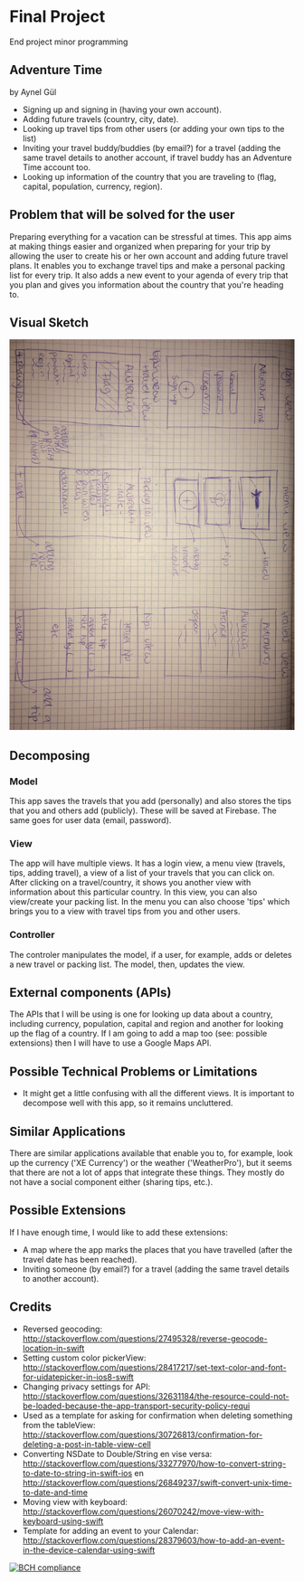 # Final Project
End project minor programming

## Adventure Time
by Aynel Gül

- Signing up and signing in (having your own account).
- Adding future travels (country, city, date).
- Looking up travel tips from other users (or adding your own tips to the list)
- Inviting your travel buddy/buddies (by email?) for a travel (adding the same travel details to another account, if travel buddy has an Adventure Time account too.
- Looking up information of the country that you are traveling to (flag, capital, population, currency, region).


## Problem that will be solved for the user
Preparing everything for a vacation can be stressful at times. This app aims at making things easier and organized when preparing for your trip by allowing the user to create his or her own account and adding future travel plans. It enables you to exchange travel tips and make a personal packing list for every trip. It also adds a new event to your agenda of every trip that you plan and gives you information about the country that you're heading to.


## Visual Sketch
![](Doc/Sketches.jpg)


## Decomposing
### Model
This app saves the travels that you add (personally) and also stores the tips that you and others add (publicly). These will be saved at Firebase. The same goes for user data (email, password).

### View
The app will have multiple views. It has a login view, a menu view (travels, tips, adding travel), a view of a list of your travels that you can click on. After clicking on a travel/country, it shows you another view with information about this particular country. In this view, you can also view/create your packing list. In the menu you can also choose 'tips' which brings you to a view with travel tips from you and other users.

### Controller
The controler manipulates the model, if a user, for example, adds or deletes a new travel or packing list. The model, then, updates the view.


## External components (APIs)
The APIs that I will be using is one for looking up data about a country, including currency, population, capital and region and another for looking up the flag of a country. 
If I am going to add a map too (see: possible extensions) then I will have to use a Google Maps API.


## Possible Technical Problems or Limitations
- It might get a little confusing with all the different views. It is important to decompose well with this app, so it remains uncluttered. 


## Similar Applications
There are similar applications available that enable you to, for example, look up the currency ('XE Currency') or the weather ('WeatherPro'), but it seems that there are not a lot of apps that integrate these things. They mostly do not have a social component either (sharing tips, etc.).


## Possible Extensions
If I have enough time, I would like to add these extensions:

- A map where the app marks the places that you have travelled (after the travel date has been reached).
- Inviting someone (by email?) for a travel (adding the same travel details to another account).

## Credits
- Reversed geocoding: http://stackoverflow.com/questions/27495328/reverse-geocode-location-in-swift
- Setting custom color pickerView: http://stackoverflow.com/questions/28417217/set-text-color-and-font-for-uidatepicker-in-ios8-swift
- Changing privacy settings for API: http://stackoverflow.com/questions/32631184/the-resource-could-not-be-loaded-because-the-app-transport-security-policy-requi
- Used as a template for asking for confirmation when deleting something from the tableView: http://stackoverflow.com/questions/30726813/confirmation-for-deleting-a-post-in-table-view-cell
- Converting NSDate to Double/String en vise versa: http://stackoverflow.com/questions/33277970/how-to-convert-string-to-date-to-string-in-swift-ios en http://stackoverflow.com/questions/26849237/swift-convert-unix-time-to-date-and-time
- Moving view with keyboard: http://stackoverflow.com/questions/26070242/move-view-with-keyboard-using-swift
- Template for adding an event to your Calendar: http://stackoverflow.com/questions/28379603/how-to-add-an-event-in-the-device-calendar-using-swift

[![BCH compliance](https://bettercodehub.com/edge/badge/Aynelgul/finalproject)](https://bettercodehub.com)
